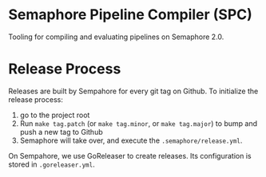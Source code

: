 # Semaphore Pipeline Compiler (SPC)

Tooling for compiling and evaluating pipelines on Semaphore 2.0.

# Release Process

Releases are built by Sempahore for every git tag on Github. To initialize the
release process:

1. go to the project root
2. Run `make tag.patch` (or `make tag.minor`, or `make tag.major`) to bump and push a new tag to Github
3. Semaphore will take over, and execute the `.semaphore/release.yml`.

On Sempahore, we use GoReleaser to create releases. Its configuration is stored
in `.goreleaser.yml`.
